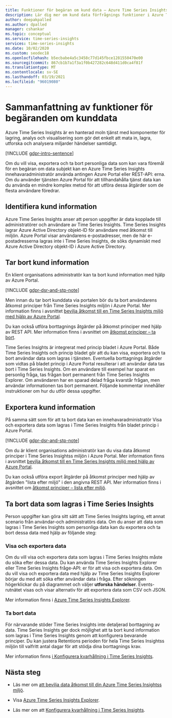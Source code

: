 ```yaml
---
title: Funktioner för begäran om kund data – Azure Time Series Insights | Microsoft Docs
description: Lär dig mer om kund data förfrågnings funktioner i Azure Time Series Insights.
author: deepakpalled
ms.author: dpalled
manager: cshankar
ms.topic: conceptual
ms.service: time-series-insights
services: time-series-insights
ms.date: 10/02/2020
ms.custom: seodec18
ms.openlocfilehash: b5ecbabe4a5c3458c77d145fbce1281550470e00
ms.sourcegitcommit: 867cb1b7a1f3a1f0b427282c648d411d0ca4f81f
ms.translationtype: MT
ms.contentlocale: sv-SE
ms.lasthandoff: 03/19/2021
ms.locfileid: "96019080"
---
```

# <a name="summary-of-customer-data-request-features"></a>Sammanfattning av funktioner för begäranden om kunddata

Azure Time Series Insights är en hanterad moln tjänst med komponenter för lagring, analys och visualisering som gör det enkelt att mata in, lagra, utforska och analysera miljarder händelser samtidigt.

[!INCLUDE [gdpr-intro-sentence](../../includes/gdpr-intro-sentence.md)]

Om du vill visa, exportera och ta bort personliga data som kan vara föremål för en begäran om data subjekt kan en Azure Time Series Insights innehavaradministratör använda antingen Azure Portal eller REST-API: erna. Om du använder tjänsten Azure Portal för att tillhandahålla tjänst data kan du använda en mindre komplex metod för att utföra dessa åtgärder som de flesta användare föredrar.

## <a name="identifying-customer-data"></a>Identifiera kund information

Azure Time Series Insights anser att person uppgifter är data kopplade till administratörer och användare av Time Series Insights. Time Series Insights lagrar Azure Active Directory objekt-ID för användare med åtkomst till miljön. Azure Portal visar användarens e-postadresser, men de här e-postadresserna lagras inte i Time Series Insights, de söks dynamiskt med Azure Active Directory objekt-ID i Azure Active Directory.

## <a name="deleting-customer-data"></a>Tar bort kund information

En klient organisations administratör kan ta bort kund information med hjälp av Azure Portal.

[!INCLUDE [gdpr-dsr-and-stp-note](../../includes/gdpr-dsr-and-stp-note.md)]

Men innan du tar bort kunddata via portalen bör du ta bort användarens åtkomst principer från Time Series Insights miljön i Azure Portal. Mer information finns i avsnittet [bevilja åtkomst till en Time Series Insights miljö med hjälp av Azure Portal](./concepts-access-policies.md).

Du kan också utföra borttagnings åtgärder på åtkomst principer med hjälp av REST API. Mer information finns i avsnittet om [åtkomst principer – ta bort](/rest/api/time-series-insights/management(gen1/gen2)/accesspolicies/delete).

Time Series Insights är integrerat med princip bladet i Azure Portal. Både Time Series Insights och princip bladet gör att du kan visa, exportera och ta bort användar data som lagras i tjänsten. Eventuella borttagnings åtgärder som vidtas på bladet princip i Azure Portal resulterar i att användar data tas bort i Time Series Insights. Om en användare till exempel har sparat en personlig fråga, tas frågan bort permanent från Time Series Insights Explorer. Om användaren har en sparad delad fråga kvarstår frågan, men användar informationen tas bort permanent. Följande kommentar innehåller instruktioner om hur du utför dessa uppgifter.

## <a name="exporting-customer-data"></a>Exportera kund information

På samma sätt som för att ta bort data kan en innehavaradministratör Visa och exportera data som lagras i Time Series Insights från bladet princip i Azure Portal.

[!INCLUDE [gdpr-dsr-and-stp-note](../../includes/gdpr-dsr-and-stp-note.md)]

Om du är klient organisations administratör kan du visa data åtkomst principer i Time Series Insightss miljön i Azure Portal. Mer information finns i avsnittet [bevilja åtkomst till en Time Series Insights miljö med hjälp av Azure Portal](./concepts-access-policies.md).

Du kan också utföra export åtgärder på åtkomst principer med hjälp av åtgärden "lista efter miljö" i den angivna REST API. Mer information finns i avsnittet om [åtkomst principer – lista efter miljö](/rest/api/time-series-insights/management(gen1/gen2)/accesspolicies/listbyenvironment).

## <a name="to-delete-data-stored-within-time-series-insights"></a>Ta bort data som lagras i Time Series Insights

Person uppgifter kan göra sitt sätt att Time Series Insights lagring, ett annat scenario från användar-och administratörs data. Om du anser att data som lagras i Time Series Insights som personliga data kan du exportera och ta bort dessa data med hjälp av följande steg:

### <a name="view-and-export-data"></a>Visa och exportera data

Om du vill visa och exportera data som lagras i Time Series Insights måste du söka efter dessa data. Du kan använda Time Series Insights Explorer eller Time Series Insights fråge-API: er för att visa och exportera data. Om du vill visa och exportera data med hjälp av Time Series Insights Explorer börjar du med att söka efter användar data i fråga. Efter sökningen högerklickar du på diagrammet och väljer **utforska händelser**. Events-rutnätet visas och visar alternativ för att exportera data som CSV och JSON.

Mer information finns i [Azure Time Series Insights Explorer](time-series-insights-explorer.md).

### <a name="delete-data"></a>Ta bort data

För närvarande stöder Time Series Insights inte detaljerad borttagning av data. Time Series Insights ger dock möjlighet att ta bort kund information som lagras i Time Series Insights genom att konfigurera bevarande principer. Du kan justera Retentions perioden för hela Time Series Insightss miljön till valfritt antal dagar för att stödja dina borttagnings krav.

Mer information finns [i Konfigurera kvarhållning i Time Series Insights](time-series-insights-how-to-configure-retention.md).

## <a name="next-steps"></a>Nästa steg

* Läs mer om [att bevilja data åtkomst till din Azure Time Series Insightss miljö](./concepts-access-policies.md).

* Visa [Azure Time Series Insights Explorer](time-series-insights-explorer.md).

* Läs mer om att [Konfigurera kvarhållning i Time Series Insights](time-series-insights-how-to-configure-retention.md).